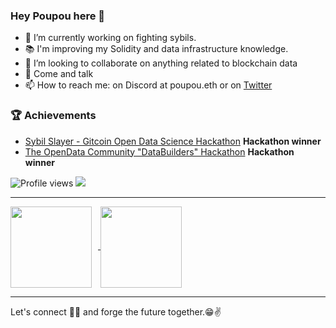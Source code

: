 
### Hey Poupou here 👋

- 🔭 I’m currently working on fighting sybils.
- :books: I'm improving my Solidity and data infrastructure knowledge.
- 👯 I’m looking to collaborate on anything related to blockchain data
- 💬 Come and talk
- 📫 How to reach me: on Discord at poupou.eth or on [Twitter](https://twitter.com/PoupouWeb3)

### 🏆 Achievements
- [Sybil Slayer - Gitcoin Open Data Science Hackathon](https://bounties.gitcoin.co/issue/29389) **Hackathon winner**
- [The OpenData Community "DataBuilders" Hackathon](https://bounties.gitcoin.co/issue/29676) **Hackathon winner**


![Profile views](https://gpvc.arturio.dev/poupou-web3)  <img src="https://img.shields.io/github/followers/poupou-web3?label=Follow" style=" float:left, margin-right:10px" />

---

<div>
<a href="https://github-readme-stats.vercel.app/api?username=poupou-web3&hide=contribs&show_icons=true&theme=dark">
  <img  align="center" height="130" style="margin-right: 10px" src="https://github-readme-stats.vercel.app/api?username=poupou-web3&hide=contribs&show_icons=true&theme=dark" />
</a>
<a href="https://github-readme-stats.vercel.app/api/top-langs/?username=poupou-web3&layout=compact&theme=dark">
  <img align="center" height="130" src="https://github-readme-stats.vercel.app/api/top-langs/?username=poupou-web3&layout=compact&theme=dark" />
</a>
</div>

---


Let's connect 👨‍💻 and forge the future together.😁✌
